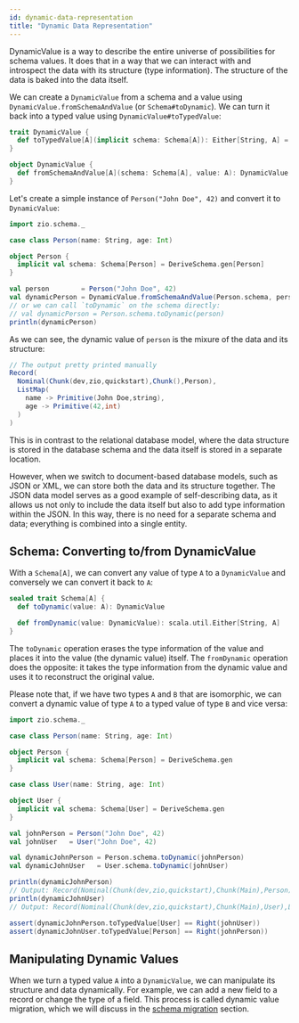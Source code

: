 ```yaml
---
id: dynamic-data-representation
title: "Dynamic Data Representation"
---
```


DynamicValue is a way to describe the entire universe of possibilities for schema values. It does that in a way that we can interact with and introspect the data with its structure (type information). The structure of the data is baked into the data itself.

We can create a `DynamicValue` from a schema and a value using `DynamicValue.fromSchemaAndValue` (or `Schema#toDynamic`). We can turn it back into a typed value using `DynamicValue#toTypedValue`:

```scala
trait DynamicValue {
  def toTypedValue[A](implicit schema: Schema[A]): Either[String, A] =
}

object DynamicValue {
  def fromSchemaAndValue[A](schema: Schema[A], value: A): DynamicValue
}
```

Let's create a simple instance of `Person("John Doe", 42)` and convert it to `DynamicValue`:

```scala mdoc:compile-only
import zio.schema._

case class Person(name: String, age: Int)

object Person {
  implicit val schema: Schema[Person] = DeriveSchema.gen[Person]
}

val person        = Person("John Doe", 42)
val dynamicPerson = DynamicValue.fromSchemaAndValue(Person.schema, person)
// or we can call `toDynamic` on the schema directly:
// val dynamicPerson = Person.schema.toDynamic(person)
println(dynamicPerson)
```

As we can see, the dynamic value of `person` is the mixure of the data and its structure:

```scala
// The output pretty printed manually
Record(
  Nominal(Chunk(dev,zio,quickstart),Chunk(),Person),
  ListMap(
    name -> Primitive(John Doe,string),
    age -> Primitive(42,int)
  )
)
```

This is in contrast to the relational database model, where the data structure is stored in the database schema and the data itself is stored in a separate location.

However, when we switch to document-based database models, such as JSON or XML, we can store both the data and its structure together. The JSON data model serves as a good example of self-describing data, as it allows us not only to include the data itself but also to add type information within the JSON. In this way, there is no need for a separate schema and data; everything is combined into a single entity.

## Schema: Converting to/from DynamicValue

With a `Schema[A]`, we can convert any value of type `A` to a `DynamicValue` and conversely we can convert it back to `A`:

```scala
sealed trait Schema[A] {
  def toDynamic(value: A): DynamicValue

  def fromDynamic(value: DynamicValue): scala.util.Either[String, A]
}
```

The `toDynamic` operation erases the type information of the value and places it into the value (the dynamic value) itself. The `fromDynamic` operation does the opposite: it takes the type information from the dynamic value and uses it to reconstruct the original value.

Please note that, if we have two types `A` and `B` that are isomorphic, we can convert a dynamic value of type `A` to a typed value of type `B` and vice versa:

```scala mdoc:compile-only
import zio.schema._

case class Person(name: String, age: Int)

object Person {
  implicit val schema: Schema[Person] = DeriveSchema.gen
}

case class User(name: String, age: Int)

object User {
  implicit val schema: Schema[User] = DeriveSchema.gen
}

val johnPerson = Person("John Doe", 42)
val johnUser   = User("John Doe", 42)

val dynamicJohnPerson = Person.schema.toDynamic(johnPerson)
val dynamicJohnUser   = User.schema.toDynamic(johnUser)

println(dynamicJohnPerson)
// Output: Record(Nominal(Chunk(dev,zio,quickstart),Chunk(Main),Person),ListMap(name -> Primitive(John Doe,string), age -> Primitive(42,int)))
println(dynamicJohnUser)
// Output: Record(Nominal(Chunk(dev,zio,quickstart),Chunk(Main),User),ListMap(name -> Primitive(John Doe,string), age -> Primitive(42,int)))

assert(dynamicJohnPerson.toTypedValue[User] == Right(johnUser))
assert(dynamicJohnUser.toTypedValue[Person] == Right(johnPerson))
```

## Manipulating Dynamic Values

When we turn a typed value `A` into a `DynamicValue`, we can manipulate its structure and data dynamically. For example, we can add a new field to a record or change the type of a field. This process is called dynamic value migration, which we will discuss in the [schema migration](schema-migration.md) section.
